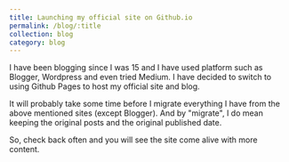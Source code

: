 ```yaml
---
title: Launching my official site on Github.io
permalink: /blog/:title
collection: blog
category: blog
---
```


I have been blogging since I was 15 and I have used platform such as Blogger, Wordpress and even tried Medium. I have decided to switch to using Github Pages to host my official site and blog. 

It will probably take some time before I migrate everything I have from the above mentioned sites (except Blogger). And by "migrate", I do mean keeping the original posts and the original published date.

So, check back often and you will see the site come alive with more content.